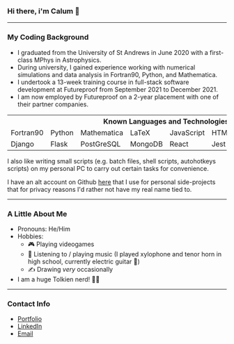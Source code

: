 ### Hi there, i'm Calum 👋

-------

### My Coding Background

- I graduated from the University of St Andrews in June 2020 with a first-class MPhys in Astrophysics.
- During university, I gained experience working with numerical simulations and data analysis in Fortran90, Python, and Mathematica.
- I undertook a 13-week training course in full-stack software development at Futureproof from September 2021 to December 2021.
- I am now employed by Futureproof on a 2-year placement with one of their partner companies.

<table>
    <tr><th colspan="9">Known Languages and Technologies</th></tr>
    <tr>
        <td>Fortran90</td>
        <td>Python</td>
        <td>Mathematica</td>
        <td>LaTeX</td>
        <td>JavaScript</td>
        <td>HTML</td>
        <td>CSS</td>
        <td>Lua</td>
        <td></td>
    </tr>
    <tr>
        <td>Django</td>
        <td>Flask</td>
        <td>PostGreSQL</td>
        <td>MongoDB</td>
        <td>React</td>
        <td>Jest</td>
        <td>Docker</td>
        <td>Heroku</td>
        <td>Netlify</td>
    </tr>
</table>

I also like writing small scripts (e.g. batch files, shell scripts, autohotkeys scripts) on my personal PC to carry out certain tasks for convenience.

I have an alt account on Github [here](https://github.com/Fellshadow) that I use for personal side-projects that for privacy reasons I'd rather not have my real name tied to.

-------

### A Little About Me

- Pronouns: He/Him
- Hobbies: 
  - 🎮 Playing videogames
  - 🎼 Listening to / playing music (I played xylophone and tenor horn in high school, currently electric guitar 🎸)
  - ✍️ Drawing *very* occasionally
- I am a huge Tolkien nerd! 🧙‍♂️

------

### Contact Info

- [Portfolio](https://calum-mcdougall.netlify.app/)
- [LinkedIn](https://www.linkedin.com/in/calum-mcdougall-07539b227/)
- [Email](mailto:c_mcdougall97@yahoo.co.uk)
